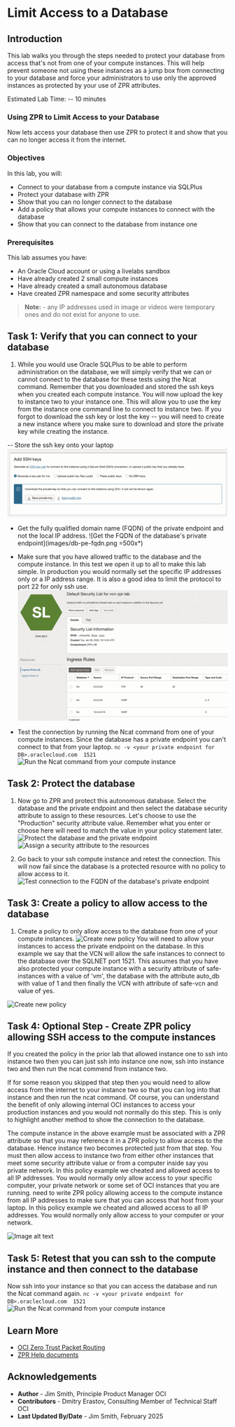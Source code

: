 # Limit Access to a Database

## Introduction

This lab walks you through the steps needed to protect your database from access that's not from one of your compute instances. This will help prevent someone not using these instances as a jump box from connecting to your database and force your administrators to use only the approved instances as protected by your use of ZPR attributes.

Estimated Lab Time: -- 10 minutes

### Using ZPR to Limit Access to your Database

Now lets access your database then use ZPR to protect it and show that you can no longer access it from the internet.

### Objectives

In this lab, you will:

* Connect to your database from a compute instance via SQLPlus
* Protect your database with ZPR
* Show that you can no longer connect to the database
* Add a policy that allows your compute instances to connect with the database
* Show that you can connect to the database from instance one

### Prerequisites

This lab assumes you have:

* An Oracle Cloud account or using a livelabs sandbox
* Have already created 2 small compute instances
* Have already created a small autonomous database
* Have created ZPR namespace and some security attributes

> **Note:** - any IP addresses used in image or videos were temporary ones and do not exist for anyone to use.

## Task 1: Verify that you can connect to your database

1. While you would use Oracle SQLPlus to be able to perform administration on the database, we will simply verify that we can or cannot connect to the database for these tests using the Ncat command.
Remember that you downloaded and stored the ssh keys when you created each compute instance. You will now upload the key to instance two to your instance one. This will allow you to use the key from the instance one command line to connect to instance two. If you forgot to download the ssh key or lost the key -- you will need to create a new instance where you make sure to download and store the private key while creating the instance.

-- Store the ssh key onto your laptop
![Make sure that you have the ssh key for the instance](images/download-ssh-private-key.png)

* Get the fully qualified domain name (FQDN) of the private endpoint and not the local IP address.
![Get the FQDN of the database's private endpoint](images/db-pe-fqdn.png =500x*)

* Make sure that you have allowed traffic to the database and the compute instance. In this test we open it up to all to make this lab simple. In production you would normally set the specific IP addresses only or a IP address range. It is also a good idea to limit the protocol to port 22 for only ssh use.
![Allow all IP addresses or at least your IPs](images/ingress-rules.png)

* Test the connection by running the Ncat command from one of your compute instances. Since the database has a private endpoint you can't connect to that from your laptop.
```nc -v <your private endpoint for DB>.oraclecloud.com  1521```
![Run the Ncat command from your compute instance](images/terminal-test-connect-instance.png)

## Task 2: Protect the database

<!-- I think for this tutorial use case you should be more specific with your sec attrs naming and value. For example, you will have seen in my tutorial (https://docs.oracle.com/en/learn/config-oci-zpr/index.html), I was quite prescriptive and meaningful with the sec attrs names and values. -->

1. Now go to ZPR and protect this autonomous database. Select the database and the private endpoint and then select the database security attribute to assign to these resources.
Let's choose to use the "Production" security attribute value. Remember what you enter or choose here will need to match the value in your policy statement later.
![Protect the database and the private endpoint](images/protect-resource.png)
![Assign a security attribute to the resources](images/protect-resource-2.png)

1. Go back to your ssh compute instance and retest the connection. This will now fail since the database is a protected resource with no policy to allow access to it.
![Test connection to the FQDN of the database's private endpoint](images/pe-timeout.png)

## Task 3: Create a policy to allow access to the database

1. Create a policy to only allow access to the database from one of your compute instances.
![Create new policy](images/zpr-db-policy.png)
You will need to allow your instances to access the private endpoint on the database. In this example we say that the VCN will allow the safe instances to connect to the database over the SQLNET port 1521. This assumes that you have also protected your compute instance with a security attribute of safe-instances with a value of 'vm', the database with the attribute auto_db with value of 1 and then finally the VCN with attribute of safe-vcn and value of yes.

![Create new policy](images/zpr-db-policy.png)

## Task 4: Optional Step - Create ZPR policy allowing SSH access to the compute instances

If you created the policy in the prior lab that allowed instance one to ssh into instance two then you can just ssh into instance one now, ssh into instance two and then run the ncat commend from instance two.

If for some reason you skipped that step then you would need to allow access from the internet to your instance two so that you can log into that instance and then run the ncat command. Of course, you can understand the benefit of only allowing internal OCI instances to access your production instances and you would not normally do this step. This is only to highlight another method to show the connection to the database.

The compute instance in the above example must be associated with a ZPR attribute so that you may reference it in a ZPR policy to allow access to the database. Hence instance two becomes protected just from that step. You must then allow access to instance two from either other instances that meet some security attribute value or from a computer inside say you private network. In this policy example we cheated and allowed access to all IP addresses. You would normally only allow access to your specific computer, your private network or some set of OCI instances that you are running.
 need to write ZPR policy allowing access to the compute instance from all IP addresses to make sure that you can access that host from your laptop. In this policy example we cheated and allowed access to all IP addresses. You would normally only allow access to your computer or your network.

![Image alt text](images/zpr-ssh-policy.png)

## Task 5: Retest that you can ssh to the compute instance and then connect to the database

Now ssh into your instance so that you can access the database and run the Ncat command again.
```nc -v <your private endpoint for DB>.oraclecloud.com  1521```
![Run the Ncat command from your compute instance](images/terminal-test-connect-instance.png)

## Learn More

* [OCI Zero Trust Packet Routing](https://www.oracle.com/security/cloud-security/zero-trust-packet-routing/)
* [ZPR Help documents](https://docs.oracle.com/en-us/iaas/Content/zero-trust-packet-routing/overview.htm)

## Acknowledgements

- **Author** - Jim Smith, Principle Product Manager OCI
- **Contributors** - Dmitry Erastov, Consulting Member of Technical Staff OCI
- **Last Updated By/Date** - Jim Smith, February 2025